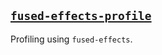## [`fused-effects-profile`][]

Profiling using `fused-effects`.

[`fused-effects-profile`]: https://github.com/fused-effects/fused-effects-profile/tree/master/fused-effects-profile
